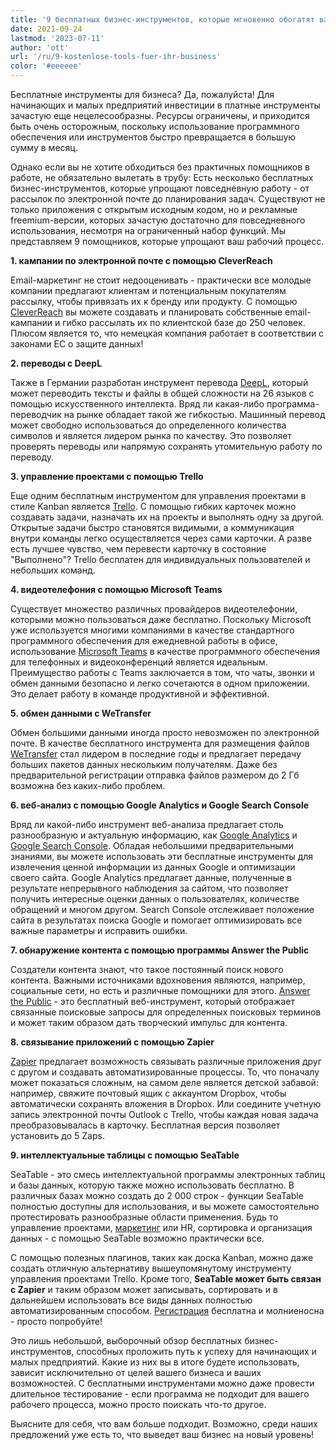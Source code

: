 ```yaml
---
title: '9 бесплатных бизнес-инструментов, которые мгновенно обогатят ваш бизнес - SeaTable'
date: 2021-09-24
lastmod: '2023-07-11'
author: 'ott'
url: '/ru/9-kostenlose-tools-fuer-ihr-business'
color: '#eeeeee'
---
```


Бесплатные инструменты для бизнеса? Да, пожалуйста! Для начинающих и малых предприятий инвестиции в платные инструменты зачастую еще нецелесообразны. Ресурсы ограничены, и приходится быть очень осторожным, поскольку использование программного обеспечения или инструментов быстро превращается в большую сумму в месяц.

Однако если вы не хотите обходиться без практичных помощников в работе, не обязательно вылетать в трубу: Есть несколько бесплатных бизнес-инструментов, которые упрощают повседневную работу - от рассылок по электронной почте до планирования задач. Существуют не только приложения с открытым исходным кодом, но и рекламные freemium-версии, которых зачастую достаточно для повседневного использования, несмотря на ограниченный набор функций. Мы представляем 9 помощников, которые упрощают ваш рабочий процесс.

**1\. кампании по электронной почте с помощью CleverReach**

Email-маркетинг не стоит недооценивать - практически все молодые компании предлагают клиентам и потенциальным покупателям рассылку, чтобы привязать их к бренду или продукту. С помощью [CleverReach](https://www.cleverreach.com/de/) вы можете создавать и планировать собственные email-кампании и гибко рассылать их по клиентской базе до 250 человек. Плюсом является то, что немецкая компания работает в соответствии с законами ЕС о защите данных!

**2\. переводы с DeepL**

Также в Германии разработан инструмент перевода [DeepL](https://www.deepl.com/de/home), который может переводить тексты и файлы в общей сложности на 26 языков с помощью искусственного интеллекта. Вряд ли какая-либо программа-переводчик на рынке обладает такой же гибкостью. Машинный перевод может свободно использоваться до определенного количества символов и является лидером рынка по качеству. Это позволяет проверять переводы или напрямую сохранять утомительную работу по переводу.

**3\. управление проектами с помощью Trello**

Еще одним бесплатным инструментом для управления проектами в стиле Kanban является [Trello](https://trello.com/home). С помощью гибких карточек можно создавать задачи, назначать их на проекты и выполнять одну за другой. Открытые задачи быстро становятся видимыми, а коммуникация внутри команды легко осуществляется через сами карточки. А разве есть лучшее чувство, чем перевести карточку в состояние "Выполнено"? Trello бесплатен для индивидуальных пользователей и небольших команд.

**4\. видеотелефония с помощью Microsoft Teams**

Существует множество различных провайдеров видеотелефонии, которыми можно пользоваться даже бесплатно. Поскольку Microsoft уже используется многими компаниями в качестве стандартного программного обеспечения для ежедневной работы в офисе, использование [Microsoft Teams](https://www.microsoft.com/de-de/microsoft-teams/free) в качестве программного обеспечения для телефонных и видеоконференций является идеальным. Преимущество работы с Teams заключается в том, что чаты, звонки и обмен данными безопасно и легко сочетаются в одном приложении. Это делает работу в команде продуктивной и эффективной.

**5\. обмен данными с WeTransfer**

Обмен большими данными иногда просто невозможен по электронной почте. В качестве бесплатного инструмента для размещения файлов [WeTransfer](https://wetransfer.com/) стал лидером в последние годы и предлагает передачу больших пакетов данных нескольким получателям. Даже без предварительной регистрации отправка файлов размером до 2 Гб возможна без каких-либо проблем.

**6\. веб-анализ с помощью Google Analytics и Google Search Console**

Вряд ли какой-либо инструмент веб-анализа предлагает столь разнообразную и актуальную информацию, как [Google Analytics](https://analytics.google.com/analytics/web/) и [Google Search Console](https://search.google.com/search-console/). Обладая небольшими предварительными знаниями, вы можете использовать эти бесплатные инструменты для извлечения ценной информации из данных Google и оптимизации своего сайта. Google Analytics предлагает данные, полученные в результате непрерывного наблюдения за сайтом, что позволяет получить интересные оценки данных о пользователях, количестве обращений и многом другом. Search Console отслеживает положение сайта в результатах поиска Google и помогает оптимизировать все важные параметры и исправить ошибки.

**7\. обнаружение контента с помощью программы Answer the Public**

Создатели контента знают, что такое постоянный поиск нового контента. Важными источниками вдохновения являются, например, социальные сети, но есть и различные помощники для этого. [Answer the Public](https://answerthepublic.com/) - это бесплатный веб-инструмент, который отображает связанные поисковые запросы для определенных поисковых терминов и может таким образом дать творческий импульс для контента.

**8\. связывание приложений с помощью Zapier**

[Zapier](https://zapier.com/) предлагает возможность связывать различные приложения друг с другом и создавать автоматизированные процессы. То, что поначалу может показаться сложным, на самом деле является детской забавой: например, свяжите почтовый ящик с аккаунтом Dropbox, чтобы автоматически сохранять вложения в Dropbox. Или соедините учетную запись электронной почты Outlook с Trello, чтобы каждая новая задача преобразовывалась в карточку. Бесплатная версия позволяет установить до 5 Zaps.

**9\. интеллектуальные таблицы с помощью SeaTable**

SeaTable - это смесь интеллектуальной программы электронных таблиц и базы данных, которую также можно использовать бесплатно. В различных базах можно создать до 2 000 строк - функции SeaTable полностью доступны для использования, и вы можете самостоятельно протестировать разнообразные области применения. Будь то управление проектами, [маркетинг](/ru/marketing/) или HR, сортировка и организация данных - с помощью SeaTable возможно практически все.

С помощью полезных плагинов, таких как доска Kanban, можно даже создать отличную альтернативу вышеупомянутому инструменту управления проектами Trello. Кроме того, **SeaTable может быть связан с Zapier** и таким образом может записывать, сортировать и в дальнейшем использовать все виды данных полностью автоматизированным способом. [Регистрация](https://seatable.io/ru/registrierung/) бесплатна и молниеносна - просто попробуйте!

Это лишь небольшой, выборочный обзор бесплатных бизнес-инструментов, способных проложить путь к успеху для начинающих и малых предприятий. Какие из них вы в итоге будете использовать, зависит исключительно от целей вашего бизнеса и ваших возможностей. С бесплатными инструментами можно даже провести длительное тестирование - если программа не подходит для вашего рабочего процесса, можно просто поискать что-то другое.

Выясните для себя, что вам больше подходит. Возможно, среди наших предложений уже есть то, что выведет ваш бизнес на новый уровень!
